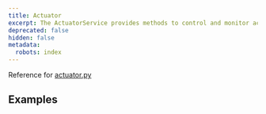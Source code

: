 ```yaml
---
title: Actuator
excerpt: The ActuatorService provides methods to control and monitor actuators.
deprecated: false
hidden: false
metadata:
  robots: index
---
```

Reference for [actuator.py](https://github.com/kscalelabs/kos/blob/master/kos-py/pykos/services/actuator.py)

## Examples